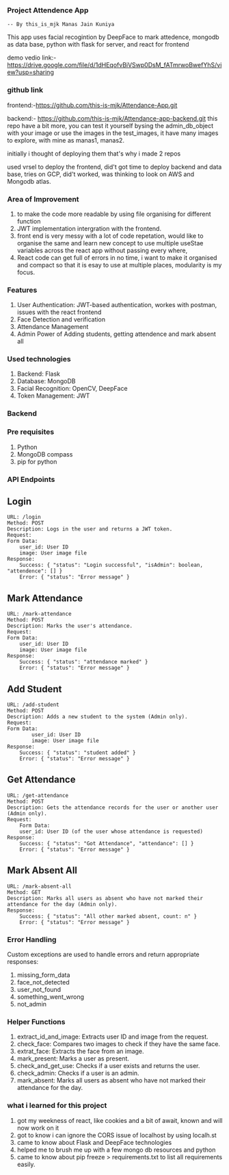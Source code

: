 ### Project Attendence App
    -- By this_is_mjk Manas Jain Kuniya
This app uses facial recogintion by DeepFace to mark attedence, mongodb as data base, python with flask for server, and react for frontend

demo vedio link:- https://drive.google.com/file/d/1dHEqofvBiVSwp0DsM_fATmrwoBwefYhS/view?usp=sharing

### github link 

frontend:-https://github.com/this-is-mjk/Attendance-App.git

backend:- https://github.com/this-is-mjk/Attendance-app-backend.git
this repo have a bit more, you can test it yourself bysing the admin_db_object with your image or use the images in the test_images, it have many images to explore, with mine as manas1, manas2.

initially i thought of deploying them that's why i made 2 repos

used vrsel to deploy the frontend, did't got time to deploy backend and data base, tries on GCP, did't worked, was thinking to look on AWS and Mongodb atlas.

### Area of Improvement
1. to make the code more readable by using file organising for different function
2. JWT implementation intergration with the frontend.
3. front end is very messy with a lot of code repetation, would like to organise the same and learn new concept to use multiple useStae variables across the react app without passing every where,
4. React code can get full of errors in no time, i want to make it organised and compact so that it is esay to use at multiple places, modularity is my focus.

### Features
1.  User Authentication: JWT-based  authentication, workes with postman, issues with the react frontend
2. Face Detection and verification
3. Attendance Management
4. Admin Power of Adding students, getting attendence and mark absent all

### Used technologies
1. Backend: Flask
2. Database: MongoDB
3. Facial Recognition: OpenCV, DeepFace
4. Token Management: JWT


### Backend

### Pre requisites
1. Python
2. MongoDB compass
3. pip for python

### API Endpoints
## Login
    URL: /login
    Method: POST
    Description: Logs in the user and returns a JWT token.
    Request:
    Form Data:
        user_id: User ID
        image: User image file
    Response:
        Success: { "status": "Login successful", "isAdmin": boolean, "attendence": [] }
        Error: { "status": "Error message" }
## Mark Attendance
    URL: /mark-attendance
    Method: POST
    Description: Marks the user's attendance.
    Request:
    Form Data:
        user_id: User ID
        image: User image file
    Response:
        Success: { "status": "attendance marked" }
        Error: { "status": "Error message" }
## Add Student
    URL: /add-student
    Method: POST
    Description: Adds a new student to the system (Admin only).
    Request:
    Form Data:
            user_id: User ID
            image: User image file
    Response:
        Success: { "status": "student added" }
        Error: { "status": "Error message" }
## Get Attendance
    URL: /get-attendance
    Method: POST
    Description: Gets the attendance records for the user or another user (Admin only).
    Request:
        Form Data:
        user_id: User ID (of the user whose attendance is requested)
    Response:
        Success: { "status": "Got Attendance", "attendance": [] }
        Error: { "status": "Error message" }
## Mark Absent All
    URL: /mark-absent-all
    Method: GET
    Description: Marks all users as absent who have not marked their attendance for the day (Admin only).
    Response:
        Success: { "status": "All other marked absent, count: n" }
        Error: { "status": "Error message" }

### Error Handling

Custom exceptions are used to handle errors and return appropriate responses:
1. missing_form_data
2. face_not_detected
3. user_not_found
4. something_went_wrong
5. not_admin

### Helper Functions
1. extract_id_and_image: Extracts user ID and image from the request.
2. check_face: Compares two images to check if they have the same face.
3. extrat_face: Extracts the face from an image.
4. mark_present: Marks a user as present.
5. check_and_get_use: Checks if a user exists and returns the user.
6. check_admin: Checks if a user is an admin.
7. mark_absent: Marks all users as absent who have not marked their attendance for the day.


### what i learned for this project
1. got my weekness of react, like cookies and a bit of await, known and will now work on it
2. got to know i can ignore the CORS issue of localhost by using localh.st
3. came to know about Flask and DeepFace technologies
4. helped me to brush me up with a few mongo db resources and python
5. came to know about pip freeze > requirements.txt to list all requirements easily.
